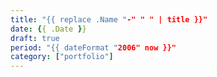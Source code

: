 ```yaml
---
title: "{{ replace .Name "-" " " | title }}"
date: {{ .Date }}
draft: true
period: "{{ dateFormat "2006" now }}"
category: ["portfolio"]
---
```



